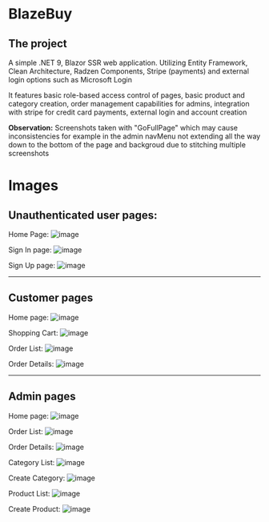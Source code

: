# BlazeBuy


## The project
A simple .NET 9, Blazor SSR web application. Utilizing Entity Framework, Clean Architecture, Radzen Components, Stripe (payments) and external login options such as Microsoft Login

It features basic role-based access control of pages, basic product and category creation, order management capabilities for admins, integration with stripe for credit card payments, external login and account creation

**Observation:** Screenshots taken with "GoFullPage" which may cause inconsistencies for example in the admin navMenu not extending all the way down to the bottom of the page and backgroud due to stitching multiple screenshots

# Images
## Unauthenticated user pages:
Home Page:
![image](https://github.com/user-attachments/assets/2896f24e-3905-4f80-bc87-96a53fa7aa65)

Sign In page:
![image](https://github.com/user-attachments/assets/d5214f2f-2f78-451d-bf71-0fc5945856cf)

Sign Up page:
![image](https://github.com/user-attachments/assets/36b65ff4-c2dc-4800-b773-4062e234c68f)

----
## Customer pages
Home page:
![image](https://github.com/user-attachments/assets/444ae1db-59ad-48b9-b483-7b2595cd0af1)

Shopping Cart:
![image](https://github.com/user-attachments/assets/7622c526-ebd3-44d9-bbde-e57e7ddd57f9)

Order List:
![image](https://github.com/user-attachments/assets/0c083233-5519-4ef3-8f75-347e3633fa32)

Order Details:
![image](https://github.com/user-attachments/assets/6ee3db58-5081-45c9-9aba-425066aec0d2)

----
## Admin pages
Home page:
![image](https://github.com/user-attachments/assets/fe00ba34-d558-4ae0-8eac-2172523afc8a)

Order List:
![image](https://github.com/user-attachments/assets/8780d9af-9858-42ea-8405-11566bee6f40)

Order Details:
![image](https://github.com/user-attachments/assets/d9a9c71b-816f-4444-ac66-80cdb8ee9ec1)

Category List:
![image](https://github.com/user-attachments/assets/7578c4fb-8854-4b85-a7a9-b023b0bfef42)

Create Category:
![image](https://github.com/user-attachments/assets/2b75e2f9-5f0e-43eb-96f5-ec58091d25fc)

Product List:
![image](https://github.com/user-attachments/assets/499bc350-4ee1-419b-8550-e9f36814bd67)

Create Product:
![image](https://github.com/user-attachments/assets/76b583e1-826f-4b8a-adc7-01abd02ba8c6)

